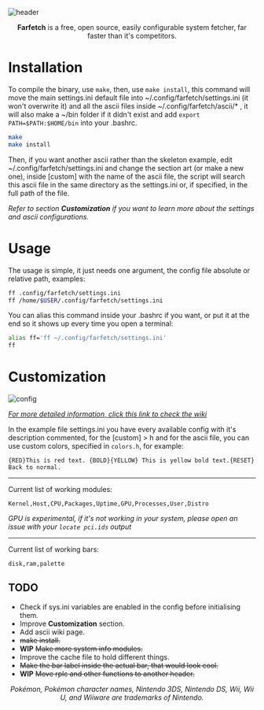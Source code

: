 ![header](https://u.teknik.io/hh5Tl.png)

<div align=center>
	<b>Farfetch</b> is a free, open source, easily configurable system fetcher, far faster than it's competitors.
</div>

# Installation

To compile the binary, use `make`, then, use `make install`, this command will move the main settings.ini default file into ~/.config/farfetch/settings.ini (it won't overwrite it) and all the ascii files inside ~/.config/farfetch/ascii/* , it will also make a ~/bin folder if it didn't exist and add `export PATH=$PATH:$HOME/bin` into your .bashrc.

```bash
make
make install
```

Then, if you want another ascii rather than the skeleton example, edit ~/.config/farfetch/settings.ini and change the section art (or make a new one), inside [custom] with the name of the ascii file, the script will search this ascii file in the same directory as the settings.ini or, if specified, in the full path of the file.

*Refer to section **Customization** if you want to learn more about the settings and ascii configurations.*

# Usage

The usage is simple, it just needs one argument, the config file absolute or relative path, examples:

```bash
ff .config/farfetch/settings.ini
ff /home/$USER/.config/farfetch/settings.ini
```

You can alias this command inside your .bashrc if you want, or put it at the end so it shows up every time you open a terminal:

```bash
alias ff='ff ~/.config/farfetch/settings.ini'
ff
```

# Customization

![config](https://u.teknik.io/q4Sg9.png)

[*For more detailed information, click this link to check the wiki*](https://github.com/Capuno/Farfetch/wiki)

In the example file settings.ini you have every available config with it's description commented, for the [custom] > h and for the ascii file, you can use custom colors, specified in `colors.h`, for example:

```
{RED}This is red text. {BOLD}{YELLOW} This is yellow bold text.{RESET} Back to normal.
```

<hr>

Current list of working modules:

```
Kernel,Host,CPU,Packages,Uptime,GPU,Processes,User,Distro
```
*GPU is experimental, if it's not working in your system, please open an issue with your `locate pci.ids` output*

<hr>

Current list of working bars:

```
disk,ram,palette
```

## TODO

* Check if sys.ini variables are enabled in the config before initialising them.
* Improve **Customization** section.
* Add ascii wiki page.
* ~~make install.~~
* **WIP** ~~Make more system info modules.~~
* Improve the cache file to hold different things.
* ~~Make the bar label inside the actual bar, that would look cool.~~
* **WIP** ~~Move rplc and other functions to another header.~~

<div align="center">
	<i>Pokémon, Pokémon character names, Nintendo 3DS, Nintendo DS, Wii, Wii U, and Wiiware are trademarks of Nintendo.</i>
</div>
